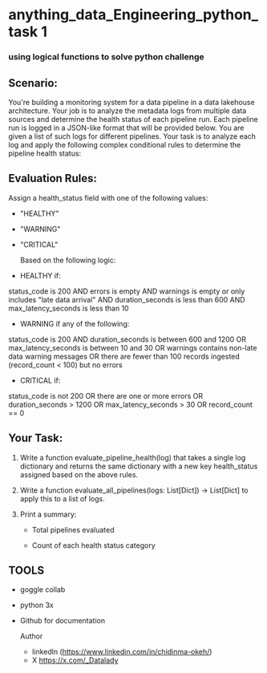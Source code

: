 # anything_data_Engineering_python_task 1
### using logical functions to solve python challenge

## Scenario:
You're building a monitoring system for a data pipeline in a data lakehouse architecture. Your job is to analyze the metadata logs from multiple data sources and determine the health status of each pipeline run.
Each pipeline run is logged in a JSON-like format that will be provided below.
You are given a list of such logs for different pipelines. Your task is to analyze each log and apply the following complex conditional rules to determine the pipeline health status:

 ## Evaluation Rules:
Assign a health_status field with one of the following values:
- "HEALTHY"
- "WARNING"
- "CRITICAL"
  
  Based on the following logic:

- HEALTHY if:

status_code is 200 AND
errors is empty AND
warnings is empty or only includes "late data arrival" AND
duration_seconds is less than 600 AND
max_latency_seconds is less than 10

- WARNING if any of the following:
    
status_code is 200 AND
duration_seconds is between 600 and 1200 OR
max_latency_seconds is between 10 and 30 OR
warnings contains non-late data warning messages
OR there are fewer than 100 records ingested (record_count < 100) but no errors

- CRITICAL if:
    
status_code is not 200
OR there are one or more errors
OR duration_seconds > 1200
OR max_latency_seconds > 30
OR record_count == 0

## Your Task:

1. Write a function evaluate_pipeline_health(log) that takes a single log dictionary and returns the same dictionary with a new key health_status assigned based on the above rules.

2. Write a function evaluate_all_pipelines(logs: List[Dict]) -> List[Dict] to apply this to a list of logs.

3. Print a summary:

   - Total pipelines evaluated

   - Count of each health status category

  ## TOOLS
  - goggle collab
  - python 3x
  - Github for documentation

    Author
    - linkedln (https://www.linkedin.com/in/chidinma-okeh/)
    - X https://x.com/_Datalady
